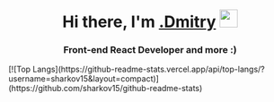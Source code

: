 <h1 align="center">Hi there, I'm <a href="" target="_blank">.Dmitry</a> 
<img src="https://github.com/blackcater/blackcater/raw/main/images/Hi.gif" height="32"/></h1>
<h3 align="center">Front-end React Developer and more :) </h3>
[![Top Langs](https://github-readme-stats.vercel.app/api/top-langs/?username=sharkov15&layout=compact)](https://github.com/sharkov15/github-readme-stats)
